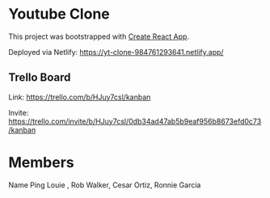 # Youtube Clone

This project was bootstrapped with [Create React App](https://github.com/facebook/create-react-app).

Deployed via Netlify: https://yt-clone-984761293641.netlify.app/

## Trello Board

Link: https://trello.com/b/HJuy7csl/kanban


Invite: https://trello.com/invite/b/HJuy7csl/0db34ad47ab5b9eaf956b8673efd0c73/kanban

# Members

Name Ping Louie , Rob Walker, Cesar Ortiz, Ronnie Garcia